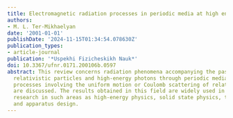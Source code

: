 ```yaml
---
title: Electromagnetic radiation processes in periodic media at high energies
authors:
- M. L. Ter-Mikhaelyan
date: '2001-01-01'
publishDate: '2024-11-15T01:34:54.078630Z'
publication_types:
- article-journal
publication: '*Uspekhi Fizicheskikh Nauk*'
doi: 10.3367/ufnr.0171.200106b.0597
abstract: This review concerns radiation phenomena accompanying the passage of charged
  relativistic particles and high-energy photons through periodic media. Radiation
  processes involving the uniform motion or Coulomb scattering of relativistic particles
  are discussed. The results obtained in this field are widely used in current physical
  research in such areas as high-energy physics, solid state physics, technology development,
  and apparatus design.
---
```

